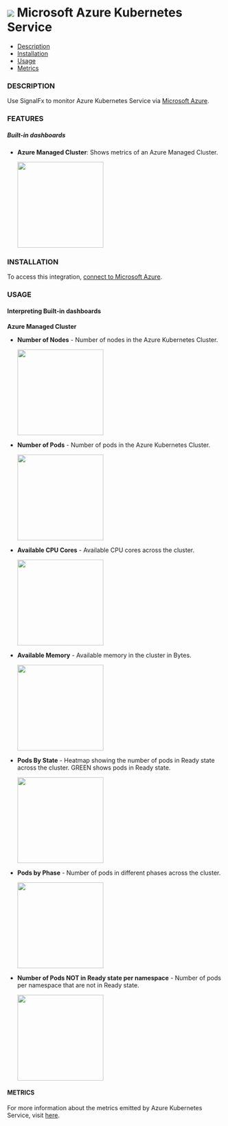 # ![](./img/integration_azurekubernetesservice.png) Microsoft Azure Kubernetes Service

- [Description](#description)
- [Installation](#installation)
- [Usage](#usage)
- [Metrics](#metrics)

### DESCRIPTION

Use SignalFx to monitor Azure Kubernetes Service via [Microsoft Azure](https://github.com/signalfx/integrations/tree/master/azure)[](sfx_link:azure).

### FEATURES

##### Built-in dashboards

- **Azure Managed Cluster**: Shows metrics of an Azure Managed Cluster.

  [<img src='./img/aks_cluster.png' width=200px>](./img/aks_cluster.png)

### INSTALLATION

To access this integration, [connect to Microsoft Azure](https://github.com/signalfx/integrations/tree/master/azure)[](sfx_link:azure).

### USAGE

#### Interpreting Built-in dashboards

**Azure Managed Cluster**

- **Number of Nodes** - Number of nodes in the Azure Kubernetes Cluster.

  [<img src='./img/nodes.png' width=200px>](./img/nodes.png)

- **Number of Pods** - Number of pods in the Azure Kubernetes Cluster.

  [<img src='./img/pods.png' width=200px>](./img/pods.png)

- **Available CPU Cores** - Available CPU cores across the cluster.

  [<img src='./img/available_cpu_cores.png' width=200px>](./img/available_cpu_cores.png)

- **Available Memory** - Available memory in the cluster in Bytes.

  [<img src='./img/available_memory.png' width=200px>](./img/available_memory.png)

- **Pods By State** - Heatmap showing the number of pods in Ready state across the cluster. GREEN shows pods in Ready state.

  [<img src='./img/pods_by_state.png' width=200px>](./img/pods_by_state.png)

- **Pods by Phase** - Number of pods in different phases across the cluster.

  [<img src='./img/pods_by_phase.png' width=200px>](./img/pods_by_phase.png)

- **Number of Pods NOT in Ready state per namespace** - Number of pods per namespace that are not in Ready state.

  [<img src='./img/pods_not_ready_by_namespace.png' width=200px>](./img/pods_not_ready_by_namespace.png)

#### METRICS

For more information about the metrics emitted by Azure Kubernetes Service, visit <a target="_blank" href="https://docs.microsoft.com/en-us/azure/azure-monitor/platform/metrics-supported#microsoftcontainerservicemanagedclusters">here</a>.
